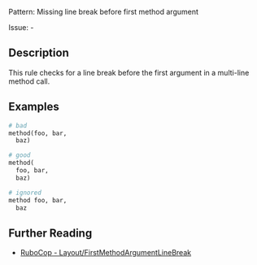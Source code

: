 Pattern: Missing line break before first method argument

Issue: -

## Description

This rule checks for a line break before the first argument in a multi-line method call.

## Examples

```ruby
# bad
method(foo, bar,
  baz)

# good
method(
  foo, bar,
  baz)

# ignored
method foo, bar,
  baz
```

## Further Reading

* [RuboCop - Layout/FirstMethodArgumentLineBreak](https://docs.rubocop.org/rubocop/cops_layout.html#layoutfirstmethodargumentlinebreak)
